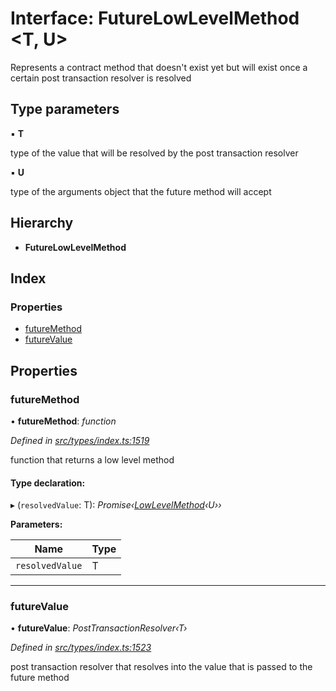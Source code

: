 # Interface: FutureLowLevelMethod <**T, U**>

Represents a contract method that doesn't exist yet but will exist
once a certain post transaction resolver is resolved

## Type parameters

▪ **T**

type of the value that will be resolved by the post transaction resolver

▪ **U**

type of the arguments object that the future method will accept

## Hierarchy

* **FutureLowLevelMethod**

## Index

### Properties

* [futureMethod](_types_index_.futurelowlevelmethod.md#futuremethod)
* [futureValue](_types_index_.futurelowlevelmethod.md#futurevalue)

## Properties

###  futureMethod

• **futureMethod**: *function*

*Defined in [src/types/index.ts:1519](https://github.com/PolymathNetwork/polymath-sdk/blob/454d285/src/types/index.ts#L1519)*

function that returns a low level method

#### Type declaration:

▸ (`resolvedValue`: T): *Promise‹[LowLevelMethod](../modules/_types_index_.md#lowlevelmethod)‹U››*

**Parameters:**

Name | Type |
------ | ------ |
`resolvedValue` | T |

___

###  futureValue

• **futureValue**: *PostTransactionResolver‹T›*

*Defined in [src/types/index.ts:1523](https://github.com/PolymathNetwork/polymath-sdk/blob/454d285/src/types/index.ts#L1523)*

post transaction resolver that resolves into the value that is passed to the future method
